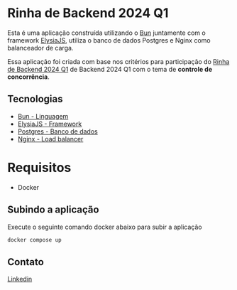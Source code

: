 # Rinha de Backend 2024 Q1

Esta é uma aplicação construída utilizando o [Bun](https://bun.sh/) juntamente com o framework [ElysiaJS](https://elysiajs.com/), utiliza o banco de dados Postgres e Nginx como balanceador de carga.

Essa aplicação foi criada com base nos critérios para participação do [Rinha de Backend 2024 Q1](https://github.com/zanfranceschi/rinha-de-backend-2024-q1/tree/main) de Backend 2024 Q1 com o tema de **controle de concorrência**.

## Tecnologias
- [Bun - Linguagem](https://bun.sh/)
- [ElysiaJS - Framework](https://elysiajs.com/)
- [Postgres - Banco de dados](https://www.postgresql.org/)
- [Nginx - Load balancer](https://www.nginx.com/)

# Requisitos
- Docker

## Subindo a aplicação

Execute o seguinte comando docker abaixo para subir a aplicação
```bash
docker compose up
```

## Contato
[Linkedin](https://br.linkedin.com/in/cairo-campos-a369b2174)